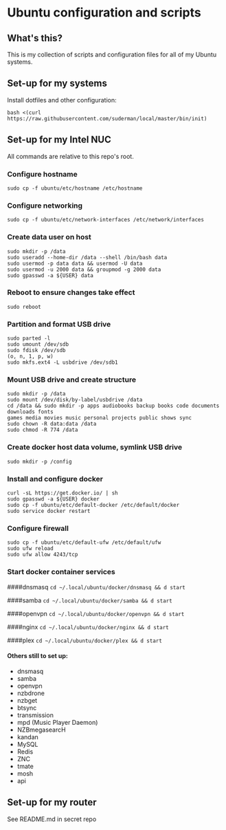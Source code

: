 Ubuntu configuration and scripts
===============================

## What's this?

This is my collection of scripts and configuration files for all of my Ubuntu systems. 

## Set-up for my systems

Install dotfiles and other configuration:    
```
bash <(curl https://raw.githubusercontent.com/suderman/local/master/bin/init)
```

## Set-up for my Intel NUC

All commands are relative to this repo's root.  

### Configure hostname
```
sudo cp -f ubuntu/etc/hostname /etc/hostname  
```

### Configure networking
```
sudo cp -f ubuntu/etc/network-interfaces /etc/network/interfaces  
```

### Create data user on host
```
sudo mkdir -p /data
sudo useradd --home-dir /data --shell /bin/bash data
sudo usermod -p data data && usermod -U data
sudo usermod -u 2000 data && groupmod -g 2000 data
sudo gpasswd -a ${USER} data
```

### Reboot to ensure changes take effect
```
sudo reboot
```

### Partition and format USB drive
```
sudo parted -l
sudo umount /dev/sdb
sudo fdisk /dev/sdb
(o, n, 1, p, w)
sudo mkfs.ext4 -L usbdrive /dev/sdb1
```

### Mount USB drive and create structure
```
sudo mkdir -p /data
sudo mount /dev/disk/by-label/usbdrive /data
cd /data && sudo mkdir -p apps audiobooks backup books code documents downloads fonts
games media movies music personal projects public shows sync
sudo chown -R data:data /data
sudo chmod -R 774 /data
```

### Create docker host data volume, symlink USB drive
```
sudo mkdir -p /config
```

### Install and configure docker
```
curl -sL https://get.docker.io/ | sh  
sudo gpasswd -a ${USER} docker  
sudo cp -f ubuntu/etc/default-docker /etc/default/docker  
sudo service docker restart  
```


### Configure firewall
```
sudo cp -f ubuntu/etc/default-ufw /etc/default/ufw  
sudo ufw reload  
sudo ufw allow 4243/tcp  
```



### Start docker container services

####dnsmasq
`cd ~/.local/ubuntu/docker/dnsmasq && d start`

####samba
`cd ~/.local/ubuntu/docker/samba && d start`

####openvpn
`cd ~/.local/ubuntu/docker/openvpn && d start`

####nginx
`cd ~/.local/ubuntu/docker/nginx && d start`

####plex
`cd ~/.local/ubuntu/docker/plex && d start`

#### Others still to set up:
- dnsmasq
- samba
- openvpn
- nzbdrone
- nzbget
- btsync
- transmission
- mpd (Music Player Daemon)
- NZBmegasearcH
- kandan
- MySQL
- Redis
- ZNC
- tmate
- mosh
- api

## Set-up for my router

See README.md in secret repo

